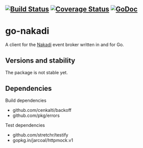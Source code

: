[![Build Status](https://travis-ci.org/stoewer/go-nakadi.svg?branch=master)](https://travis-ci.org/stoewer/go-nakadi)
[![Coverage Status](https://coveralls.io/repos/github/stoewer/go-nakadi/badge.svg?branch=master)](https://coveralls.io/github/stoewer/go-nakadi?branch=master)
[![GoDoc](https://godoc.org/github.com/stoewer/go-nakadi?status.svg)](https://godoc.org/github.com/stoewer/go-nakadi)
---

go-nakadi
=========

A client for the [Nakadi](https://zalando.github.io/nakadi/manual.html) event broker written in and for Go.

Versions and stability
----------------------

The package is not stable yet.

Dependencies
------------

Build dependencies

* github.com/cenkalti/backoff
* github.com/pkg/errors

Test dependencies

* github.com/stretchr/testify
* gopkg.in/jarcoal/httpmock.v1

